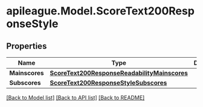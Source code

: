 # apileague.Model.ScoreText200ResponseStyle

## Properties

Name | Type | Description | Notes
------------ | ------------- | ------------- | -------------
**Mainscores** | [**ScoreText200ResponseReadabilityMainscores**](ScoreText200ResponseReadabilityMainscores.md) |  | [optional] 
**Subscores** | [**ScoreText200ResponseStyleSubscores**](ScoreText200ResponseStyleSubscores.md) |  | [optional] 

[[Back to Model list]](../README.md#documentation-for-models) [[Back to API list]](../README.md#documentation-for-api-endpoints) [[Back to README]](../README.md)

